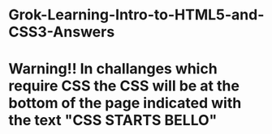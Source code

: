 # Grok-Learning-Intro-to-HTML5-and-CSS3-Answers
# Warning!! In challanges which require CSS the CSS will be at the bottom of the page indicated with the text "CSS STARTS BELLO" 



